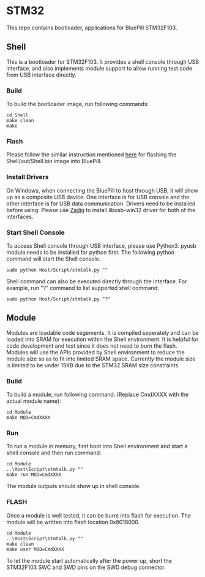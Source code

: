 # STM32 #

This repo contains bootloader, applications for BluePill STM32F103.

## Shell ##
This is a bootloader for STM32F103. It provides a shell console through USB interface, and also implements module support to 
allow running test code from USB interface directly.

### Build ###
To build the bootloader image, run following commands:

    cd Shell
    make clean
    make


### Flash ###
Please follow the similar instruction mentioned [here](https://github.com/microxblue/pikvm_hid#program-bluepill) for flashing 
the Shell/out/Shell.bin image into BluePill.

### Install Drivers ###
On Windows, when connecting the BluePill to host through USB, it will show up as a composite USB device. One interface is for 
USB console and the other interface is for USB data communication. Drivers need to be installed before using.  Please use
[Zadig](https://zadig.akeo.ie/) to install libusb-win32 driver for both of the interfaces.

### Start Shell Console ###
To access Shell console through USB interface, please use Python3. pyusb module needs to be installed for python first. 
The following python command will start the Shell console.

    sudo python Host/Script/stmtalk.py ""

Shell command can also be executed directly through the interface. For example, run "?" command to list supported shell command:

    sudo python Host/Script/stmtalk.py "?"


## Module ##
Modules are loadable code segements. It is compiled seperately and can be loaded into SRAM for execution within the Shell environment.
It is helpful for code development and test since it does not need to burn the flash.  Modules will use the APIs provided by Shell 
environment to reduce the module size so as to fit into limited SRAM space. Currently the module size is limited to be under 15KB 
due to the STM32 SRAM size constraints.

### Build ###
To build a module, run following command: (Replace CmdXXXX with the actual module name):

    cd Module
    make MOD=CmdXXXX

### Run ###
To run a module in memory, first boot into Shell environment and start a shell console and then run command:

    cd Module
    ..\Host\Script\stmtalk.py ""
    make run MOD=CmdXXXX

The module outputs should show up in shell console.

### FLASH ###
Once a module is well tested, it can be burnt into flash for execution. The module will be written into flash location 0x8018000.

    cd Module   
    ..\Host\Script\stmtalk.py ""
    make clean
    make user MOD=CmdXXXX

To let the module start automatically after the power up,  short the STM32F103 SWC and SWD pins on the SWD debug connector.

